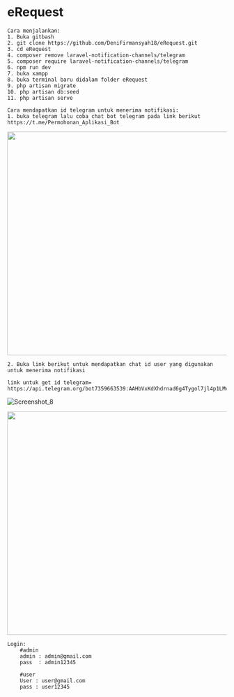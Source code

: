 # eRequest
    Cara menjalankan:
    1. Buka gitbash
    2. git clone https://github.com/DeniFirmansyah18/eRequest.git
    3. cd eRequest
    4. composer remove laravel-notification-channels/telegram
    5. composer require laravel-notification-channels/telegram
    6. npm run dev
    7. buka xampp
    8. buka terminal baru didalam folder eRequest
    9. php artisan migrate
    10. php artisan db:seed
    11. php artisan serve

    Cara mendapatkan id telegram untuk menerima notifikasi:
    1. buka telegram lalu coba chat bot telegram pada link berikut https://t.me/Permohonan_Aplikasi_Bot

<img src="https://github.com/user-attachments/assets/8b362f2d-75a5-4c81-841c-9bf657e8d7fe" width="512">

    2. Buka link berikut untuk mendapatkan chat id user yang digunakan untuk menerima notifikasi

    link untuk get id telegram= https://api.telegram.org/bot7359663539:AAHbVxKdXhdrnad6g4Tygol7jl4p1LMvWHk/getUpdates

![Screenshot_8](https://github.com/user-attachments/assets/55b89fd0-aa6f-4034-bb4b-9111796b4539)

<img src="https://github.com/user-attachments/assets/55b89fd0-aa6f-4034-bb4b-9111796b4539" width="512">

    







    
    Login:
        #admin
        admin : admin@gmail.com
        pass  : admin12345
        
        #user
        User : user@gmail.com
        pass : user12345
